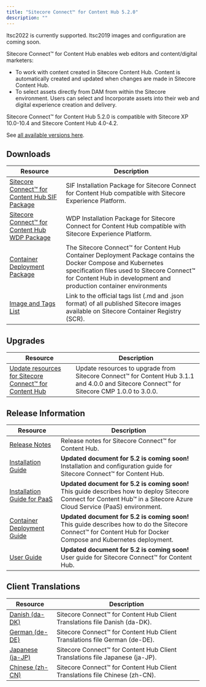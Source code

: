 ```yaml
---
title: "Sitecore Connect™ for Content Hub 5.2.0"
description: ""
---
```


  <Alert variant='warning' mb={4}>
    <AlertIcon />
    ltsc2022 is currently supported. ltsc2019 images and configuration are coming soon.
  </Alert>

Sitecore Connect™ for Content Hub enables web editors and content/digital marketers:
-   To work with content created in Sitecore Content Hub. Content is automatically created and updated when changes are made in Sitecore Content Hub.
-   To select assets directly from DAM from within the Sitecore environment. Users can select and Incorporate assets into their web and digital experience creation and delivery.

Sitecore Connect™ for Content Hub 5.2.0 is compatible with Sitecore XP 10.0-10.4 and Sitecore Content Hub 4.0-4.2.

See [all available versions here](/downloads/Sitecore_Connect_for_Content_Hub).

## Downloads

 | Resource | Description |
 | --- | --- |
 | [Sitecore Connect™ for Content Hub SIF Package](https://scdp.blob.core.windows.net/downloads/Sitecore%20Connect%20for%20Content%20Hub/5x/Sitecore%20Connect%20for%20Content%20Hub%20520/SIF%20Installation%20Scripts%20For%20Sitecore%20Connector%20Content%20Hub%205.2.96%20rev.%2000458.zip) | SIF Installation Package for Sitecore Connect for Content Hub compatible with Sitecore Experience Platform. |
 | [Sitecore Connect™ for Content Hub WDP Package](https://scdp.blob.core.windows.net/downloads/Sitecore%20Connect%20for%20Content%20Hub/5x/Sitecore%20Connect%20for%20Content%20Hub%20520/Sitecore.Connector.ContentHub.WDP.5.2.96-r00458.5768.scwdp.zip) | WDP Installation Package for Sitecore Connect for Content Hub compatible with Sitecore Experience Platform. |
 | [Container Deployment Package](https://github.com/Sitecore/container-deployment/releases/tag/chub%2F5.2.96.00458.1318) | The Sitecore Connect™ for Content Hub Container Deployment Package contains the Docker Compose and Kubernetes specification files used to Sitecore Connect™ for Content Hub in development and production container environments |
 | [Image and Tags List](https://github.com/Sitecore/docker-images/tree/master/tags) | Link to the official tags list (.md and .json format) of all published Sitecore images available on Sitecore Container Registry (SCR). |

## Upgrades

 | Resource | Description |
 | --- | --- |
 | [Update resources for Sitecore Connect™ for Content Hub](/downloads/Resource_files_for_Modules/1x/Resource_files_for_Modules_100) | Update resources to upgrade from Sitecore Connect™ for Content Hub 3.1.1 and 4.0.0 and Sitecore Connect™ for Sitecore CMP 1.0.0 to 3.0.0. |

## Release Information

 | Resource | Description |
 | --- | --- |
 | [Release Notes](/downloads/Sitecore_Connect_for_Content_Hub/5x/Sitecore_Connect_for_Content_Hub_520/Release_Notes) | Release notes for Sitecore Connect™ for Content Hub. |
 | [Installation Guide](https://doc.sitecore.com/xp/en/developers/connect-for-ch/51/connect-for-content-hub/install-sitecore-connect-for-content-hub-on-prem.html) | **Updated document for 5.2 is coming soon!** Installation and configuration guide for Sitecore Connect™ for Content Hub. |
 | [Installation Guide for PaaS](https://doc.sitecore.com/xp/en/developers/connect-for-ch/51/connect-for-content-hub/installing-sitecore-connect-for-content-hub-on-paas.html) | **Updated document for 5.2 is coming soon!** This guide describes how to deploy Sitecore Connect for Content Hub™ in a Sitecore Azure Cloud Service (PaaS) environment. |
 | [Container Deployment Guide](https://doc.sitecore.com/xp/en/developers/connect-for-ch/51/connect-for-content-hub/installing-sitecore-connect-for-content-hub-on-containers.html) | **Updated document for 5.2 is coming soon!** This guide describes how to do the Sitecore Connect™ for Content Hub for Docker Compose and Kubernetes deployment. |
 | [User Guide](https://doc.sitecore.com/xp/en/developers/connect-for-ch/51/connect-for-content-hub/index-en.html) | **Updated document for 5.2 is coming soon!** User guide for Sitecore Connect™ for Content Hub. |

## Client Translations

 | Resource | Description |
 | --- | --- |
 | [Danish (da-DK)](https://scdp.blob.core.windows.net/downloads/Sitecore%20Connect%20for%20Content%20Hub/5x/Sitecore%20Connect%20for%20Content%20Hub%20520/Sitecore%20Connect%20for%20Content%20Hub%205.2.96%20rev.%2000458%20(da-DK).zip) | Sitecore Connect™ for Content Hub Client Translations file Danish (da-DK). |
 | [German (de-DE)](https://scdp.blob.core.windows.net/downloads/Sitecore%20Connect%20for%20Content%20Hub/5x/Sitecore%20Connect%20for%20Content%20Hub%20520/Sitecore%20Connect%20for%20Content%20Hub%205.2.96%20rev.%2000458%20(de-DE).zip) | Sitecore Connect™ for Content Hub Client Translations file German (de-DE). |
 | [Japanese (ja-JP)](https://scdp.blob.core.windows.net/downloads/Sitecore%20Connect%20for%20Content%20Hub/5x/Sitecore%20Connect%20for%20Content%20Hub%20520/Sitecore%20Connect%20for%20Content%20Hub%205.2.96%20rev.%2000458%20(ja-JP).zip) | Sitecore Connect™ for Content Hub Client Translations file Japanese (ja-JP). |
 | [Chinese (zh-CN)](https://scdp.blob.core.windows.net/downloads/Sitecore%20Connect%20for%20Content%20Hub/5x/Sitecore%20Connect%20for%20Content%20Hub%20520/Sitecore%20Connect%20for%20Content%20Hub%205.2.96%20rev.%2000458%20(zh-CN).zip) | Sitecore Connect™ for Content Hub Client Translations file Chinese (zh-CN). |
